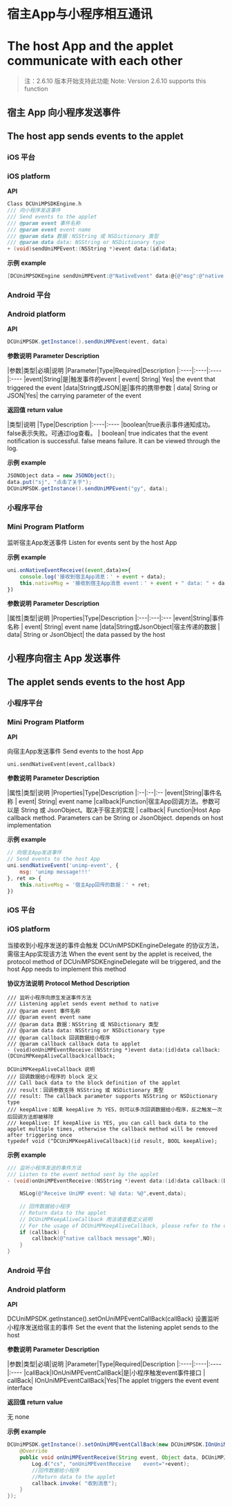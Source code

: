 # 宿主App与小程序相互通讯
# The host App and the applet communicate with each other
> 注：2.6.10 版本开始支持此功能
> Note: Version 2.6.10 supports this function


## 宿主 App 向小程序发送事件
## The host app sends events to the applet

### iOS 平台
### iOS platform

**API**

```Objective-C
Class DCUniMPSDKEngine.h
/// 向小程序发送事件
/// Send events to the applet
/// @param event 事件名称
/// @param event event name
/// @param data 数据：NSString 或 NSDictionary 类型
/// @param data data: NSString or NSDictionary type
+ (void)sendUniMPEvent:(NSString *)event data:(id)data;
```

**示例**
**example**

```Objective-C
[DCUniMPSDKEngine sendUniMPEvent:@"NativeEvent" data:@{@"msg":@"native message"}];
```

### Android 平台
### Android platform

**API**

```java
DCUniMPSDK.getInstance().sendUniMPEvent(event, data)
```

**参数说明**
**Parameter Description**

|参数|类型|必填|说明
|Parameter|Type|Required|Description
|:----|:----|:----|:----
|event|String|是|触发事件的event
| event| String| Yes| the event that triggered the event
|data|String或JSON|是|事件的携带参数
| data| String or JSON|Yes| the carrying parameter of the event

**返回值**
**return value**

|类型|说明
|Type|Description
|:----|:----
|boolean|true表示事件通知成功。false表示失败。可通过log查看。
| boolean| true indicates that the event notification is successful. false means failure. It can be viewed through the log.

**示例**
**example**

```JAVA
JSONObject data = new JSONObject();
data.put("sj", "点击了关于");
DCUniMPSDK.getInstance().sendUniMPEvent("gy", data);
```


### 小程序平台
### Mini Program Platform

监听宿主App发送事件
Listen for events sent by the host App

**示例**
**example**

```JavaScript
uni.onNativeEventReceive((event,data)=>{
	console.log('接收到宿主App消息：' + event + data);
	this.nativeMsg = '接收到宿主App消息 event：' + event + " data: " + data;
})
```

**参数说明**
**Parameter Description**

|属性|类型|说明
|Properties|Type|Description
|:---|:---|:---
|event|String|事件名称
| event| String| event name
|data|String或JsonObject|宿主传递的数据
| data| String or JsonObject| the data passed by the host

## 小程序向宿主 App 发送事件
## The applet sends events to the host App

### 小程序平台
### Mini Program Platform

**API**

向宿主App发送事件
Send events to the host App

```
uni.sendNativeEvent(event,callback)
```

**参数说明**
**Parameter Description**

|属性|类型|说明
|Properties|Type|Description
|:--|:--|:--
|event|String|事件名称
| event| String| event name
|callback|Function|宿主App回调方法。参数可以是 String 或 JsonObject。取决于宿主的实现
| callback| Function|Host App callback method. Parameters can be String or JsonObject. depends on host implementation

**示例**
**example**

```JavaScript
// 向宿主App发送事件
// Send events to the host App
uni.sendNativeEvent('unimp-event', {
	msg: 'unimp message!!!'
}, ret => {
	this.nativeMsg = '宿主App回传的数据：' + ret;
})
```


### iOS 平台
### iOS platform

当接收到小程序发送的事件会触发 DCUniMPSDKEngineDelegate 的协议方法，需宿主App实现该方法
When the event sent by the applet is received, the protocol method of DCUniMPSDKEngineDelegate will be triggered, and the host App needs to implement this method

**协议方法说明**
**Protocol Method Description**

```
/// 监听小程序向原生发送事件方法
/// Listening applet sends event method to native
/// @param event 事件名称
/// @param event event name
/// @param data 数据：NSString 或 NSDictionary 类型
/// @param data data: NSString or NSDictionary type
/// @param callback 回调数据给小程序
/// @param callback callback data to applet
- (void)onUniMPEventReceive:(NSString *)event data:(id)data callback:(DCUniMPKeepAliveCallback)callback;

DCUniMPKeepAliveCallback 说明
/// 回调数据给小程序的 block 定义
/// Call back data to the block definition of the applet
/// result：回调参数支持 NSString 或 NSDictionary 类型
/// result: The callback parameter supports NSString or NSDictionary type
/// keepAlive：如果 keepAlive 为 YES，则可以多次回调数据给小程序，反之触发一次后回调方法即被移除
/// keepAlive: If keepAlive is YES, you can call back data to the applet multiple times, otherwise the callback method will be removed after triggering once
typedef void (^DCUniMPKeepAliveCallback)(id result, BOOL keepAlive);

```

**示例**
**example**


```Objective-C
/// 监听小程序发送的事件方法
/// Listen to the event method sent by the applet
- (void)onUniMPEventReceive:(NSString *)event data:(id)data callback:(DCUniMPKeepAliveCallback)callback {
    
    NSLog(@"Receive UniMP event: %@ data: %@",event,data);
    
    // 回传数据给小程序
    // Return data to the applet
    // DCUniMPKeepAliveCallback 用法请查看定义说明
    // For the usage of DCUniMPKeepAliveCallback, please refer to the definition
    if (callback) {
        callback(@"native callback message",NO);
    }
}
```

### Android 平台
### Android platform


**API**

DCUniMPSDK.getInstance().setOnUniMPEventCallBack(callBack)
设置监听小程序发送给宿主的事件
Set the event that the listening applet sends to the host


**参数说明**
**Parameter Description**

|参数|类型|必填|说明
|Parameter|Type|Required|Description
|:----|:----|:----|:----
|callBack|IOnUniMPEventCallBack|是|小程序触发event事件接口
| callBack| IOnUniMPEventCallBack|Yes|The applet triggers the event event interface

**返回值**
**return value**

无
none

**示例**
**example**

```JAVA
DCUniMPSDK.getInstance().setOnUniMPEventCallBack(new DCUniMPSDK.IOnUniMPEventCallBack() {
	@Override
	public void onUniMPEventReceive(String event, Object data, DCUniMPJSCallback callback) {
		Log.d("cs", "onUniMPEventReceive    event="+event);
        //回传数据给小程序
        //Return data to the applet
		callback.invoke( "收到消息");
	}
});
```
